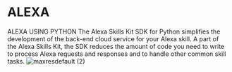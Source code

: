 # ALEXA
ALEXA USING PYTHON 
The Alexa Skills Kit SDK for Python simplifies the development of the back-end cloud service for your Alexa skill. A part of the Alexa Skills Kit, the SDK reduces the amount of code you need to write to process Alexa requests and responses and to handle other common skill tasks.
![maxresdefault (2)](https://user-images.githubusercontent.com/59393136/127264700-3f8a41de-52da-45d7-b279-6c9dd2d13bf0.jpg)

